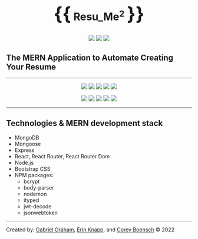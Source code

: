 

# <p align="center"><span style="font-size: 50px">{{</span> Resu_Me<sup>2</sup> <span style="font-size: 50px">}}</a></p>

<p align="center">
    <img src="https://img.shields.io/github/repo-size/erinknapp/resu_me" />
    <img src="https://img.shields.io/github/languages/top/erinknapp/resu_me"  />
    <img src="https://img.shields.io/github/issues/erinknapp/resu_me" />
</p>

## The MERN Application to Automate Creating Your Resume
----
<p align="center">
    <img src="https://img.shields.io/badge/Mongoose-yellow" />
    <img src="https://img.shields.io/badge/MonoDB-orange" />
    <img src="https://img.shields.io/badge/Express-blue"  />
    <img src="https://img.shields.io/badge/React-success"  />
    <img src="https://img.shields.io/badge/Node.js-blueviolet"  />  
</p>
<p align="center">
    <img src="https://img.shields.io/badge/Javascript-yellow" />
    <img src="https://img.shields.io/badge/JSON Web Token-orange" />
    <img src="https://img.shields.io/badge/dotenv-blue"  />
    <img src="https://img.shields.io/badge/npm-success" />
    <img src="https://img.shields.io/badge/Bootstrap CSS-blueviolet" />  
</p>

----

## Technologies & MERN development stack
- MongoDB
- Mongoose
- Express
- React, React Router, React Router Dom
- Node.js
- Bootstrap CSS
- NPM packages:
    - bcrypt
    - body-parser
    - nodemon
    - ityped
    - jwt-decode
    - jsonwebtoken
-----
Created by: <a href="https://github.com/gr4ham18">Gabriel Graham</a>, <a href="https://github.com/erinknapp">Erin Knapp</a>, and <a href="https://github.com/cboensch6505">Corey Boensch</a>  &copy; 2022
